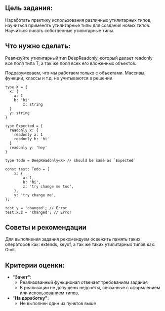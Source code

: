 ## Цель задания:

Наработать практику использования различных утилитарных типов, научиться применять утилитарные типы для создания новых типов. Научиться писать собственные утилитарные типы.

## Что нужно сделать:

Реализуйте утилитарный тип DeepReadonly<T>,  который делает readonly все поля типа T, а так же поля всех его вложенных объектов.

Подразумеваем, что мы работаем только с объектами. Массивы, функции, классы и т.д. не учитываются в решении.

```tsx
type X = { 
  x: { 
    a: 1
    b: 'hi'
		z: string
  }
  y: string
}

type Expected = { 
  readonly x: { 
    readonly a: 1
    readonly b: 'hi'
  }
  readonly y: 'hey' 
}

type Todo = DeepReadonly<X> // should be same as `Expected`

const test: Todo = {
	x: {
		a: 1,
		b: 'hi',
		z: 'try change me too',
	},
	y: 'try change me',
};

test.y = 'changed'; // Error
test.x.z = 'changed'; // Error
```

## Советы и рекомендации

Для выполнения задания рекомендуем освежить память таких операторов как: extends, keyof, а так же таких утилитарных типов как: Omit.

## **Критерии оценки:**

- **"Зачет":**
  - Реализованный функционал отвечает требованиям задания
  - В реализации не допущены недочеты, связанные с оформлением или использованием типов.
- **"На доработку":**
  - Не выполнен один из пунктов выше
